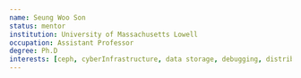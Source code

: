 ```yaml
---
name: Seung Woo Son
status: mentor
institution: University of Massachusetts Lowell
occupation: Assistant Professor
degree: Ph.D
interests: [ceph, cyberInfrastructure, data storage, debugging, distributed computing, filesystem, hadoop, mpi, parallelism, parallelization, performance, performance tuning, programming, singularity, storage, tensorflow]
---
```

